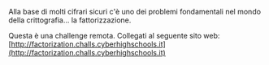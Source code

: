 Alla base di molti cifrari sicuri c'è uno dei problemi fondamentali nel mondo della crittografia... la fattorizzazione.

Questa è una challenge remota. Collegati al seguente sito web:
[http://factorization.challs.cyberhighschools.it](http://factorization.challs.cyberhighschools.it)